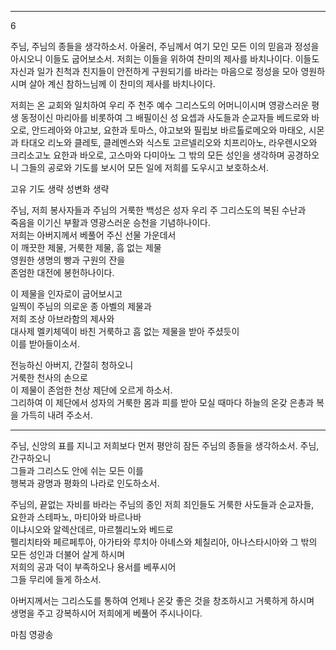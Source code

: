 
----
6

주님, 주님의 종들을 생각하소서.
아울러, 주님께서 여기 모인 모든 이의 믿음과 정성을 아시오니 이들도 굽어보소서.
저희는 이들을 위하여 찬미의 제사를 바치나이다.
이들도 자신과 일가 친척과 친지들이
안전하게 구원되기를 바라는 마음으로 정성을 모아
영원하시며 살아 계신 참하느님께 이 찬미의 제사를 바치나이다.

저희는 온 교회와 일치하여
우리 주 천주 예수 그리스도의 어머니이시며
영광스러운 평생 동정이신 마리아를 비롯하여 그 배필이신 성 요셉과 사도들과 순교자들
베드로와 바오로, 안드레아와
야고보, 요한과 토마스, 야고보와 필립보
바르톨로메오와 마태오, 시몬과 타대오
리노와 클레토, 클레멘스와 식스토
고르넬리오와 치프리아노, 라우렌시오와 크리소고노
요한과 바오로, 고스마와 다미아노
그 밖의 모든 성인을 생각하며 공경하오니
그들의 공로와 기도를 보시어
모든 일에 저희를 도우시고 보호하소서.


고유 기도 생략
성변화 생략


주님, 저희 봉사자들과 주님의 거룩한 백성은
성자 우리 주 그리스도의 복된 수난과  
죽음을 이기신 부활과 영광스러운 승천을 기념하나이다.  
저희는 아버지께서 베풀어 주신 선물 가운데서  
이 깨끗한 제물, 거룩한 제물, 흠 없는 제물  
영원한 생명의 빵과 구원의 잔을  
존엄한 대전에 봉헌하나이다.

이 제물을 인자로이 굽어보시고  
일찍이 주님의 의로운 종 아벨의 제물과  
저희 조상 아브라함의 제사와  
대사제 멜키체덱이 바친 거룩하고 흠 없는 제물을 받아 주셨듯이  
이를 받아들이소서.

전능하신 아버지, 간절히 청하오니  
거룩한 천사의 손으로  
이 제물이 존엄한 천상 제단에 오르게 하소서.  
그리하여 이 제단에서 성자의 거룩한 몸과 피를 받아 모실 때마다
하늘의 온갖 은총과 복을 가득히 내려 주소서.


----



주님, 신앙의 표를 지니고 저희보다 먼저 평안히 잠든 주님의 종들을 생각하소서.
주님, 간구하오니  
그들과 그리스도 안에 쉬는 모든 이를  
행복과 광명과 평화의 나라로 인도하소서.

주님의, 끝없는 자비를 바라는 주님의 종인 저희 죄인들도
거룩한 사도들과 순교자들,  
요한과 스테파노, 마티아와 바르나바  
이냐시오와 알렉산데르, 마르첼리노와 베드로  
펠리치타와 페르페투아, 아가타와 루치아 아녜스와 체칠리아, 아나스타시아와
그 밖의 모든 성인과 더불어 살게 하시며  
저희의 공과 덕이 부족하오나 용서를 베푸시어  
그들 무리에 들게 하소서.

아버지께서는 그리스도를 통하여
언제나 온갖 좋은 것을 창조하시고 거룩하게 하시며  
생명을 주고 강복하시어 저희에게 베풀어 주시나이다.

마침 영광송
